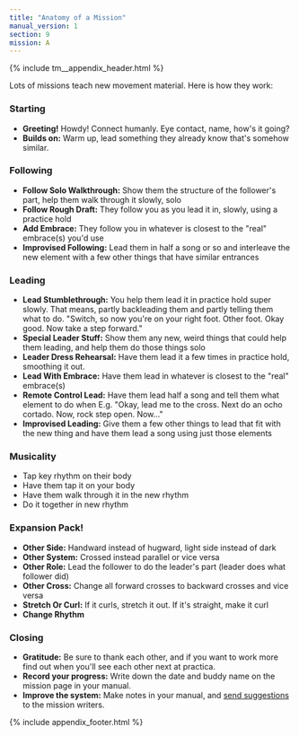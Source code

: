 ```yaml
---
title: "Anatomy of a Mission"
manual_version: 1
section: 9
mission: A
---
```


{% include tm__appendix_header.html %}

Lots of missions teach new movement material. Here is how they work: 

### Starting
* **Greeting!** Howdy! Connect humanly. Eye contact, name, how's it going?
* **Builds on:** Warm up, lead something they already know that's somehow similar.

### Following 
* **Follow Solo Walkthrough:** Show them the structure of the follower's part, help them walk through it slowly, solo
* **Follow Rough Draft:** They follow you as you lead it in, slowly, using a practice hold
* **Add Embrace:** They follow you in whatever is closest to the "real" embrace(s) you'd use  
* **Improvised Following:** Lead them in half a song or so and interleave the new element with a few other things that have similar entrances

### Leading
* **Lead Stumblethrough:** You help them lead it in practice hold super slowly. That means, partly backleading them and partly telling them what to do. "Switch, so now you're on your right foot. Other foot. Okay good. Now take a step forward."
* **Special Leader Stuff:** Show them any new, weird things that could help them leading, and help them do those things solo
* **Leader Dress Rehearsal:** Have them lead it a few times in practice hold, smoothing it out. 
* **Lead With Embrace:** Have them lead in whatever is closest to the "real" embrace(s) 
* **Remote Control Lead:** Have them lead half a song and tell them what element to do when E.g. "Okay, lead me to the cross. Next do an ocho cortado. Now, rock step open. Now..." 
* **Improvised Leading:** Give them a few other things to lead that fit with the new thing and have them lead a song using just those elements

### Musicality
* Tap key rhythm on their body
* Have them tap it on your body
* Have them walk through it in the new rhythm
* Do it together in new rhythm

### Expansion Pack! 
* **Other Side:** Handward instead of hugward, light side instead of dark
* **Other System:** Crossed instead parallel or vice versa
* **Other Role:** Lead the follower to do the leader's part (leader does what follower did) 
* **Other Cross:** Change all forward crosses to backward crosses and vice versa
* **Stretch Or Curl:** If it curls, stretch it out. If it's straight, make it curl
* **Change Rhythm**

### Closing
* **Gratitude:** Be sure to thank each other, and if you want to work more find out when you'll see each other next at practica. 
* **Record your progress:** Write down the date and buddy name on the mission page in your manual.
* **Improve the system:** Make notes in your manual, and [send suggestions](https://github.com/andreimoment/tangomanual/issues) to the mission writers. 

{% include appendix_footer.html %}
